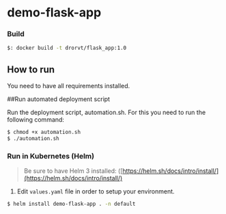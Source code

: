 # demo-flask-app
### Build

```bash
$: docker build -t drorvt/flask_app:1.0
```

## How to run

You need to have all requirements installed.

##Run automated deployment script

Run the deployment script, automation.sh. For this you need to run the following command:


```bash
$ chmod +x automation.sh
$ ./automation.sh
```

### Run in Kubernetes (Helm)
> Be sure to have Helm 3 installed: ([https://helm.sh/docs/intro/install/](https://helm.sh/docs/intro/install/)

1) Edit `values.yaml` file in order to setup your environment.


```bash
$ helm install demo-flask-app . -n default

```
